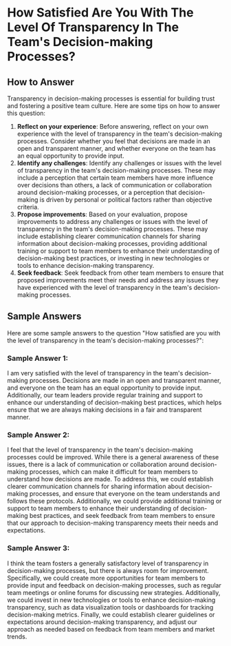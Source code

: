 How Satisfied Are You With The Level Of Transparency In The Team's Decision-making Processes?
====================================================================================================================

How to Answer
-------------

Transparency in decision-making processes is essential for building trust and fostering a positive team culture. Here are some tips on how to answer this question:

1. **Reflect on your experience**: Before answering, reflect on your own experience with the level of transparency in the team's decision-making processes. Consider whether you feel that decisions are made in an open and transparent manner, and whether everyone on the team has an equal opportunity to provide input.
2. **Identify any challenges**: Identify any challenges or issues with the level of transparency in the team's decision-making processes. These may include a perception that certain team members have more influence over decisions than others, a lack of communication or collaboration around decision-making processes, or a perception that decision-making is driven by personal or political factors rather than objective criteria.
3. **Propose improvements**: Based on your evaluation, propose improvements to address any challenges or issues with the level of transparency in the team's decision-making processes. These may include establishing clearer communication channels for sharing information about decision-making processes, providing additional training or support to team members to enhance their understanding of decision-making best practices, or investing in new technologies or tools to enhance decision-making transparency.
4. **Seek feedback**: Seek feedback from other team members to ensure that proposed improvements meet their needs and address any issues they have experienced with the level of transparency in the team's decision-making processes.

Sample Answers
--------------

Here are some sample answers to the question "How satisfied are you with the level of transparency in the team's decision-making processes?":

### Sample Answer 1:

I am very satisfied with the level of transparency in the team's decision-making processes. Decisions are made in an open and transparent manner, and everyone on the team has an equal opportunity to provide input. Additionally, our team leaders provide regular training and support to enhance our understanding of decision-making best practices, which helps ensure that we are always making decisions in a fair and transparent manner.

### Sample Answer 2:

I feel that the level of transparency in the team's decision-making processes could be improved. While there is a general awareness of these issues, there is a lack of communication or collaboration around decision-making processes, which can make it difficult for team members to understand how decisions are made. To address this, we could establish clearer communication channels for sharing information about decision-making processes, and ensure that everyone on the team understands and follows these protocols. Additionally, we could provide additional training or support to team members to enhance their understanding of decision-making best practices, and seek feedback from team members to ensure that our approach to decision-making transparency meets their needs and expectations.

### Sample Answer 3:

I think the team fosters a generally satisfactory level of transparency in decision-making processes, but there is always room for improvement. Specifically, we could create more opportunities for team members to provide input and feedback on decision-making processes, such as regular team meetings or online forums for discussing new strategies. Additionally, we could invest in new technologies or tools to enhance decision-making transparency, such as data visualization tools or dashboards for tracking decision-making metrics. Finally, we could establish clearer guidelines or expectations around decision-making transparency, and adjust our approach as needed based on feedback from team members and market trends.
